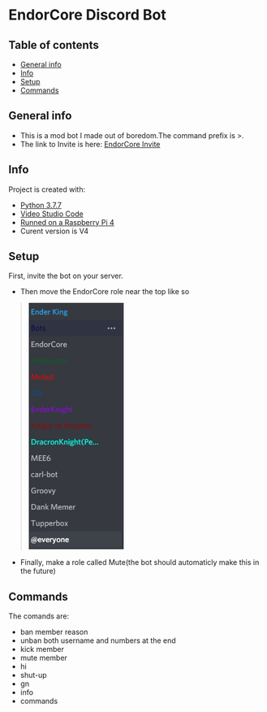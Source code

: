 # EndorCore Discord Bot

## Table of contents
* [General info](#general-info)
* [Info](#info)
* [Setup](#setup)
* [Commands](#commands)

## General info
* This is a mod bot I made out of boredom.The command prefix is >.
* The link to Invite is here: [EndorCore Invite](https://discord.com/oauth2/authorize?client_id=802629460200259584&scope=bot&permissions=0 "EncdorCore title")
	
## Info
Project is created with:
* [Python 3.7.7](https://www.python.org/downloads/release/python-377/ "Python 3.7.7 title")
* [Video Studio Code](https://code.visualstudio.com/ "VSCode title")
* [Runned on a Raspberry Pi 4](https://www.raspberrypi.org/products/raspberry-pi-4-model-b/ "Raspberry Pi 4 title")
* Curent version is V4
	
## Setup
First, invite the bot on your server.

* Then move the EndorCore role near the top like so

>![](Screenshot%202021-01-26%20183824.png)

* Finally, make a role called Mute(the bot should automaticly make this in the future)


## Commands
The comands are:
* ban member reason
* unban both username and numbers at the end
* kick member
* mute member
* hi
* shut-up
* gn
* info
* commands



